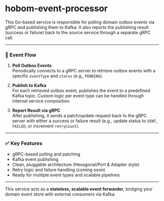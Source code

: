 # hobom-event-processor

This Go-based service is responsible for polling domain outbox events via gRPC and publishing them to Kafka. It also reports the publishing result (success or failure) back to the source service through a separate gRPC call.

---

### 🔁 Event Flow

1. **Poll Outbox Events**  
   Periodically connects to a gRPC server to retrieve outbox events with a specific `eventType` and `status` (e.g., `PENDING`).

2. **Publish to Kafka**  
   For each retrieved outbox event, publishes the event to a predefined Kafka topic. Custom logic per event type can be handled through internal service composition.

3. **Report Result via gRPC**  
   After publishing, it sends a patch/update request back to the gRPC server with either a success or failure result (e.g., update status to `SENT`, `FAILED`, or increment `retryCount`).

---

### ✅ Key Features

- gRPC-based polling and patching
- Kafka event publishing
- Clean, pluggable architecture (Hexagonal/Port & Adapter style)
- Retry logic and failure handling (coming soon)
- Ready for multiple event types and scalable pipelines

---

This service acts as a **stateless, scalable event forwarder**, bridging your domain event store with external consumers via Kafka.
